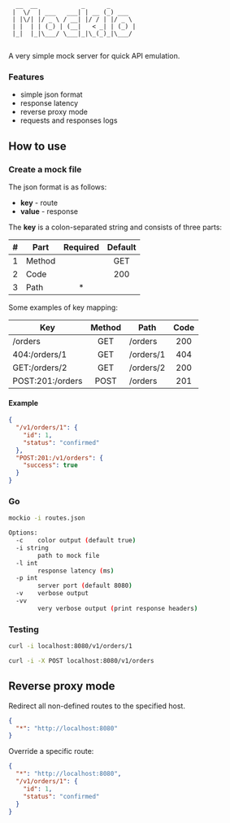 ```
  __  __            _      _       
 |  \/  | ___   ___| | __ (_) ___  
 | |\/| |/ _ \ / __| |/ / | |/ _ \ 
 | |  | | (_) | (__|   < _| | (_) |
 |_|  |_|\___/ \___|_|\_(_)_|\___/ 
                                   
```

A very simple mock server for quick API emulation.

### Features

- simple json format
- response latency
- reverse proxy mode
- requests and responses logs

## How to use

### Create a mock file

The json format is as follows:

- **key** - route
- **value** - response

The **key** is a colon-separated string and consists of three parts:

| # | Part   | Required | Default |
|---|--------|:--------:|:-------:|
| 1 | Method |          |   GET   |
| 2 | Code   |          |   200   |
| 3 | Path   |     *    |         |

Some examples of key mapping:

| Key              | Method | Path      | Code |
|------------------|:------:|-----------|:----:|
| /orders          |   GET  | /orders   |  200 |
| 404:/orders/1    |   GET  | /orders/1 |  404 |
| GET:/orders/2    |   GET  | /orders/2 |  200 |
| POST:201:/orders |  POST  | /orders   |  201 |

#### Example

```json
{
  "/v1/orders/1": {
    "id": 1,
    "status": "confirmed"
  },
  "POST:201:/v1/orders": {
    "success": true
  }
}
```

### Go

```bash
mockio -i routes.json
```

```bash
Options:
  -c    color output (default true)
  -i string
        path to mock file
  -l int
        response latency (ms)
  -p int
        server port (default 8080)
  -v    verbose output
  -vv
        very verbose output (print response headers)
```

### Testing

```bash
curl -i localhost:8080/v1/orders/1
```

```bash
curl -i -X POST localhost:8080/v1/orders
```

## Reverse proxy mode

Redirect all non-defined routes to the specified host.

```json
{
  "*": "http://localhost:8080"
}
```

Override a specific route:

```json
{
  "*": "http://localhost:8080",
  "/v1/orders/1": {
    "id": 1,
    "status": "confirmed"
  }
}
```